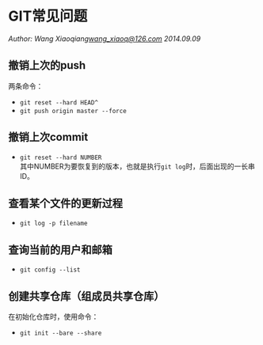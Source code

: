 # GIT常见问题
*Author: Wang Xiaoqiang<wang_xiaoq@126.com> 2014.09.09*

## 撤销上次的push
两条命令：

*  `git reset --hard HEAD^`
*  `git push origin master --force`

## 撤销上次commit
* `git reset --hard NUMBER`  
其中NUMBER为要恢复到的版本，也就是执行`git log`时，后面出现的一长串ID。

## 查看某个文件的更新过程
* `git log -p filename`

## 查询当前的用户和邮箱
* `git config --list`

## 创建共享仓库（组成员共享仓库）
在初始化仓库时，使用命令：

* `git init --bare --share`
